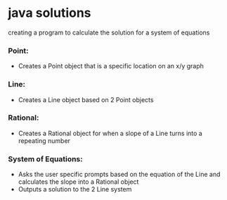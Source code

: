 # java solutions
creating a program to calculate the solution for a system of equations
 ### Point:
 - Creates a Point object that is a specific location on an x/y graph
 
 ### Line:
- Creates a Line object based on 2 Point objects 
 
### Rational:
- Creates a Rational object for when a slope of a Line turns into a repeating number

### System of Equations:
- Asks the user specific prompts based on the equation of the Line and calculates the slope into a Rational object
- Outputs a solution to the 2 Line system
